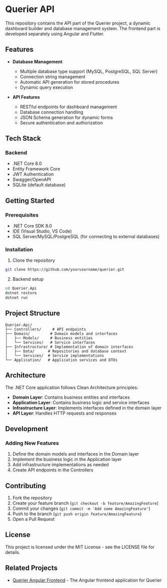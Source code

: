 # Querier API

This repository contains the API part of the Querier project, a dynamic dashboard builder and database management system. The frontend part is developed separately using Angular and Flutter.

## Features

- **Database Management**
  - Multiple database type support (MySQL, PostgreSQL, SQL Server)
  - Connection string management
  - Automatic API generation for stored procedures
  - Dynamic query execution

- **API Features**
  - RESTful endpoints for dashboard management
  - Database connection handling
  - JSON Schema generation for dynamic forms
  - Secure authentication and authorization

## Tech Stack

### Backend
- .NET Core 8.0
- Entity Framework Core
- JWT Authentication
- Swagger/OpenAPI
- SQLite (default database)

## Getting Started

### Prerequisites
- .NET Core SDK 8.0
- IDE (Visual Studio, VS Code)
- SQL Server/MySQL/PostgreSQL (for connecting to external databases)

### Installation

1. Clone the repository
```bash
git clone https://github.com/yourusername/querier.git
```

2. Backend setup
```bash
cd Querier.Api
dotnet restore
dotnet run
```

## Project Structure

```
Querier.Api/
├── Controllers/     # API endpoints
├── Domain/         # Domain models and interfaces
│   ├── Models/     # Business entities
│   └── Services/   # Service interfaces
├── Infrastructure/ # Implementation of domain interfaces
│   ├── Data/      # Repositories and database context
│   └── Services/  # Service implementations
└── Application/   # Application services and DTOs
```

## Architecture

The .NET Core application follows Clean Architecture principles:
- **Domain Layer**: Contains business entities and interfaces
- **Application Layer**: Contains business logic and service interfaces
- **Infrastructure Layer**: Implements interfaces defined in the domain layer
- **API Layer**: Handles HTTP requests and responses

## Development

### Adding New Features
1. Define the domain models and interfaces in the Domain layer
2. Implement the business logic in the Application layer
3. Add infrastructure implementations as needed
4. Create API endpoints in the Controllers

## Contributing

1. Fork the repository
2. Create your feature branch (`git checkout -b feature/AmazingFeature`)
3. Commit your changes (`git commit -m 'Add some AmazingFeature'`)
4. Push to the branch (`git push origin feature/AmazingFeature`)
5. Open a Pull Request

## License

This project is licensed under the MIT License - see the LICENSE file for details.

## Related Projects

- [Querier Angular Frontend](link-to-frontend-repo) - The Angular frontend application for Querier